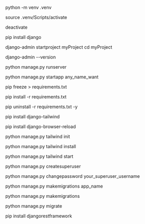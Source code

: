 <!-- virtual env create  -->
python -m venv .venv

<!-- virtual env activate (Git-Bash) -->
source .venv/Scripts/activate  

<!-- virtual env deactivate (Git-Bash) -->
deactivate

<!-- install Django  -->
pip install django

<!-- for create django server project -->
django-admin startproject myProject
cd myProject

<!--  Check version  -->
django-admin --version

<!-- Run the development server -->
python manage.py runserver

 <!-- Create a Django App -->
 <!-- Inside your project folder (where manage.py is) -->
python manage.py startapp any_name_want

 <!-- for creating requirements.txt -->
pip freeze > requirements.txt 

 <!-- for installing requirements.txt -->
pip install -r requirements.txt 

 <!-- how to remove all the packages in a virtual env -->
pip uninstall -r requirements.txt -y

<!-- tailwin install -->
pip install django-tailwind
<!-- for browser reload  -->
pip install django-browser-reload

<!-- init tailwind command code -->
python manage.py tailwind init

<!-- tailwind install on manage.py  -->
python manage.py tailwind install

<!-- start tailwind   -->
python manage.py tailwind start

<!-- create super user -->
python manage.py createsuperuser

<!-- reset super-user password -->
python manage.py changepassword your_superuser_username

<!-- make-migrations  -->
python manage.py makemigrations app_name

<!-- make-migrations (changes to a model and aren’t sure which app to use) -->
python manage.py makemigrations

<!-- database migrations in Django command  -->
python manage.py migrate

<!-- for create django-rest-framework  -->
pip install djangorestframework
